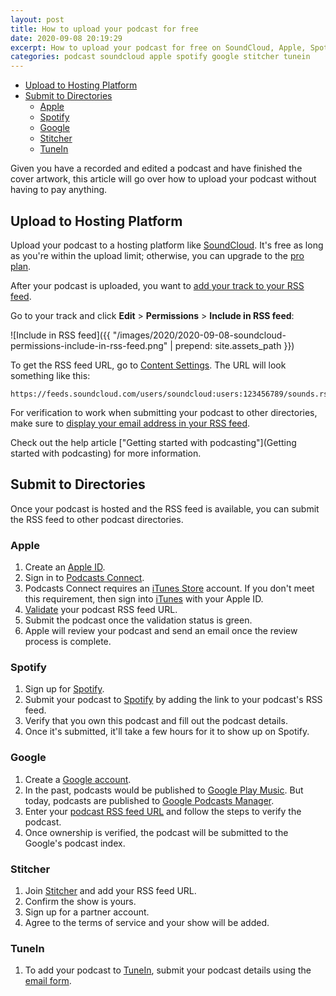 ```yaml
---
layout: post
title: How to upload your podcast for free
date: 2020-09-08 20:19:29
excerpt: How to upload your podcast for free on SoundCloud, Apple, Spotify, Google, Stitcher, and TuneIn.
categories: podcast soundcloud apple spotify google stitcher tunein
---
```


- [Upload to Hosting Platform](#upload-to-hosting-platform)
- [Submit to Directories](#submit-to-directories)
  - [Apple](#apple)
  - [Spotify](#spotify)
  - [Google](#google)
  - [Stitcher](#stitcher)
  - [TuneIn](#tunein)

Given you have a recorded and edited a podcast and have finished the cover artwork, this article will go over how to upload your podcast without having to pay anything.

## Upload to Hosting Platform

Upload your podcast to a hosting platform like [SoundCloud](https://soundcloud.com/). It's free as long as you're within the upload limit; otherwise, you can upgrade to the [pro plan](https://checkout.soundcloud.com/pro).

After your podcast is uploaded, you want to [add your track to your RSS feed](https://help.soundcloud.com/hc/en-us/articles/115003451347).

Go to your track and click **Edit** > **Permissions** > **Include in RSS feed**:

![Include in RSS feed]({{ "/images/2020/2020-09-08-soundcloud-permissions-include-in-rss-feed.png" | prepend: site.assets_path }})

To get the RSS feed URL, go to [Content Settings](http://soundcloud.com/settings/content). The URL will look something like this:

```
https://feeds.soundcloud.com/users/soundcloud:users:123456789/sounds.rss
```

For verification to work when submitting your podcast to other directories, make sure to [display your email address in your RSS feed](https://help.soundcloud.com/hc/en-us/articles/115003447807).

Check out the help article ["Getting started with podcasting"](Getting started with podcasting) for more information.

## Submit to Directories

Once your podcast is hosted and the RSS feed is available, you can submit the RSS feed to other podcast directories.

### Apple

1. Create an [Apple ID](https://support.apple.com/en-us/HT204316).
2. Sign in to [Podcasts Connect](https://itunespartner.apple.com/podcasts/).
3. Podcasts Connect requires an [iTunes Store](https://support.apple.com/en-us/HT201762) account. If you don't meet this requirement, then sign into [iTunes](https://www.apple.com/itunes/) with your Apple ID.
4. [Validate](https://podcastsconnect.apple.com/my-podcasts/new-feed) your podcast RSS feed URL.
5. Submit the podcast once the validation status is green.
6. Apple will review your podcast and send an email once the review process is complete.

### Spotify

1. Sign up for [Spotify](https://www.spotify.com/signup/).
2. Submit your podcast to [Spotify](https://podcasters.spotify.com/submit) by adding the link to your podcast's RSS feed.
3. Verify that you own this podcast and fill out the podcast details.
4. Once it's submitted, it'll take a few hours for it to show up on Spotify.

### Google

1. Create a [Google account](https://support.google.com/accounts/answer/27441).
2. In the past, podcasts would be published to [Google Play Music](https://play.google.com/music/podcasts/publish). But today, podcasts are published to [Google Podcasts Manager](https://podcastsmanager.google.com/).
3. Enter your [podcast RSS feed URL](https://podcastsmanager.google.com/add-feed) and follow the steps to verify the podcast.
4. Once ownership is verified, the podcast will be submitted to the Google's podcast index.

### Stitcher

1. Join [Stitcher](https://partners.stitcher.com/join) and add your RSS feed URL.
2. Confirm the show is yours.
3. Sign up for a partner account.
4. Agree to the terms of service and your show will be added.

### TuneIn

1. To add your podcast to [TuneIn](https://tunein.com/), submit your podcast details using the [email form](https://help.tunein.com/contact/add-podcast-S19TR3Sdf).
